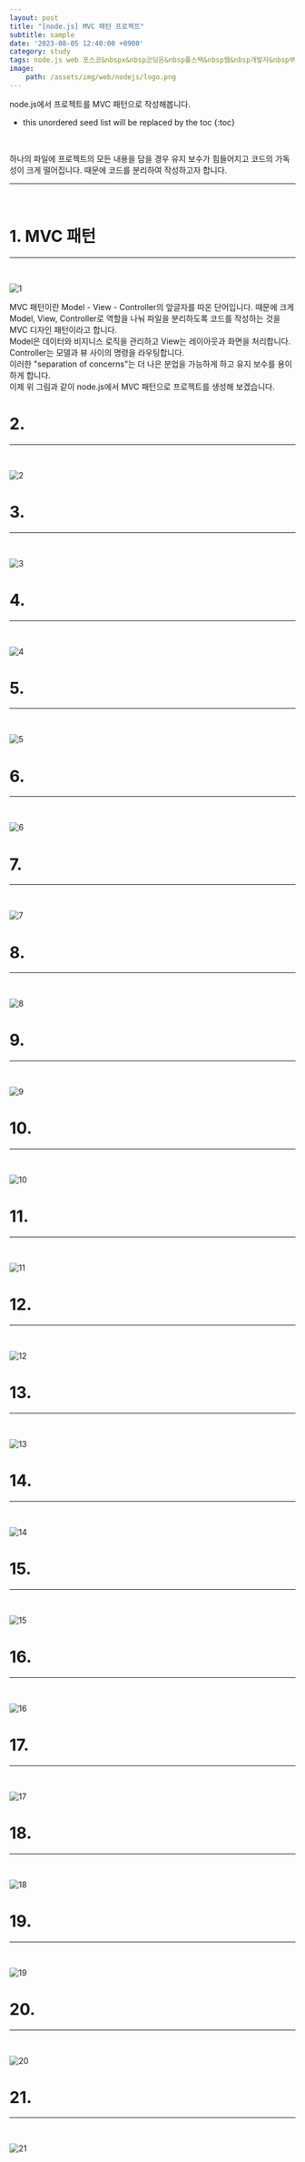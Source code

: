 ```yaml
---
layout: post
title: "[node.js] MVC 패턴 프로젝트"
subtitle: sample
date: '2023-08-05 12:40:00 +0900'
category: study
tags: node.js web 포스코&nbspx&nbsp코딩온&nbsp풀스택&nbsp웹&nbsp개발자&nbsp부트캠프&nbsp8기
image:
    path: /assets/img/web/nodejs/logo.png
---
```


node.js에서 프로젝트를 MVC 패턴으로 작성해봅니다.

<!--more-->

* this unordered seed list will be replaced by the toc
{:toc}
<br>

하나의 파일에 프로젝트의 모든 내용을 담을 경우 유지 보수가 힘들어지고 코드의 가독성이 크게 떨어집니다. 때문에 코드를 분리하여 작성하고자 합니다.<br>

---
<br>

# 1. MVC 패턴
---
<br>

![1](/assets/img/web/nodejs/2023-08-05-[node.js]_MVC_패턴_프로젝트/1.png)
<br>

MVC 패턴이란 Model - View - Controller의 앞글자를 따온 단어입니다.  때문에 크게 Model, View, Controller로 역할을 나눠 파일을 분리하도록 코드를 작성하는 것을 MVC 디자인 패턴이라고 합니다.<br>
Model은 데이터와 비지니스 로직을 관리하고 View는 레이아웃과 화면을 처리합니다. Controller는 모델과 뷰 사이의 명령을 라우팅합니다.<br>
이러한 "separation of concerns"는 더 나은 분업을 가능하게 하고 유지 보수를 용이하게 합니다.<br>
이제 위 그림과 같이 node.js에서 MVC 패턴으로 프로젝트를 생성해 보겠습니다.<br>


# 2. 
---
<br>

![2](/assets/img/web/nodejs/2023-08-05-[node.js]_MVC_패턴_프로젝트/2.png)
<br>




# 3. 
---
<br>

![3](/assets/img/web/nodejs/2023-08-05-[node.js]_MVC_패턴_프로젝트/3.png)
<br>



# 4. 
---
<br>

![4](/assets/img/web/nodejs/2023-08-05-[node.js]_MVC_패턴_프로젝트/4.png)
<br>




# 5. 
---
<br>

![5](/assets/img/web/nodejs/2023-08-05-[node.js]_MVC_패턴_프로젝트/5.png)
<br>



# 6. 
---
<br>

![6](/assets/img/web/nodejs/2023-08-05-[node.js]_MVC_패턴_프로젝트/6.png)
<br>



# 7. 
---
<br>

![7](/assets/img/web/nodejs/2023-08-05-[node.js]_MVC_패턴_프로젝트/7.png)
<br>



# 8. 
---
<br>

![8](/assets/img/web/nodejs/2023-08-05-[node.js]_MVC_패턴_프로젝트/8.png)
<br>




# 9. 
---
<br>

![9](/assets/img/web/nodejs/2023-08-05-[node.js]_MVC_패턴_프로젝트/9.png)
<br>



# 10. 
---
<br>

![10](/assets/img/web/nodejs/2023-08-05-[node.js]_MVC_패턴_프로젝트/10.png)
<br>



# 11. 
---
<br>

![11](/assets/img/web/nodejs/2023-08-05-[node.js]_MVC_패턴_프로젝트/11.png)
<br>



# 12. 
---
<br>

![12](/assets/img/web/nodejs/2023-08-05-[node.js]_MVC_패턴_프로젝트/12.png)
<br>



# 13. 
---
<br>

![13](/assets/img/web/nodejs/2023-08-05-[node.js]_MVC_패턴_프로젝트/13.png)
<br>



# 14. 
---
<br>

![14](/assets/img/web/nodejs/2023-08-05-[node.js]_MVC_패턴_프로젝트/14.png)
<br>



# 15. 
---
<br>

![15](/assets/img/web/nodejs/2023-08-05-[node.js]_MVC_패턴_프로젝트/15.png)
<br>



# 16. 
---
<br>

![16](/assets/img/web/nodejs/2023-08-05-[node.js]_MVC_패턴_프로젝트/16.png)
<br>



# 17. 
---
<br>

![17](/assets/img/web/nodejs/2023-08-05-[node.js]_MVC_패턴_프로젝트/17.png)
<br>



# 18. 
---
<br>

![18](/assets/img/web/nodejs/2023-08-05-[node.js]_MVC_패턴_프로젝트/18.png)
<br>



# 19. 
---
<br>

![19](/assets/img/web/nodejs/2023-08-05-[node.js]_MVC_패턴_프로젝트/19.png)
<br>



# 20. 
---
<br>

![20](/assets/img/web/nodejs/2023-08-05-[node.js]_MVC_패턴_프로젝트/20.png)
<br>



# 21. 
---
<br>

![21](/assets/img/web/nodejs/2023-08-05-[node.js]_MVC_패턴_프로젝트/21.png)
<br>

